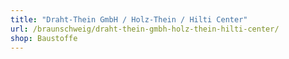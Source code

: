 ```yaml
---
title: "Draht-Thein GmbH / Holz-Thein / Hilti Center"
url: /braunschweig/draht-thein-gmbh-holz-thein-hilti-center/
shop: Baustoffe
---
```

